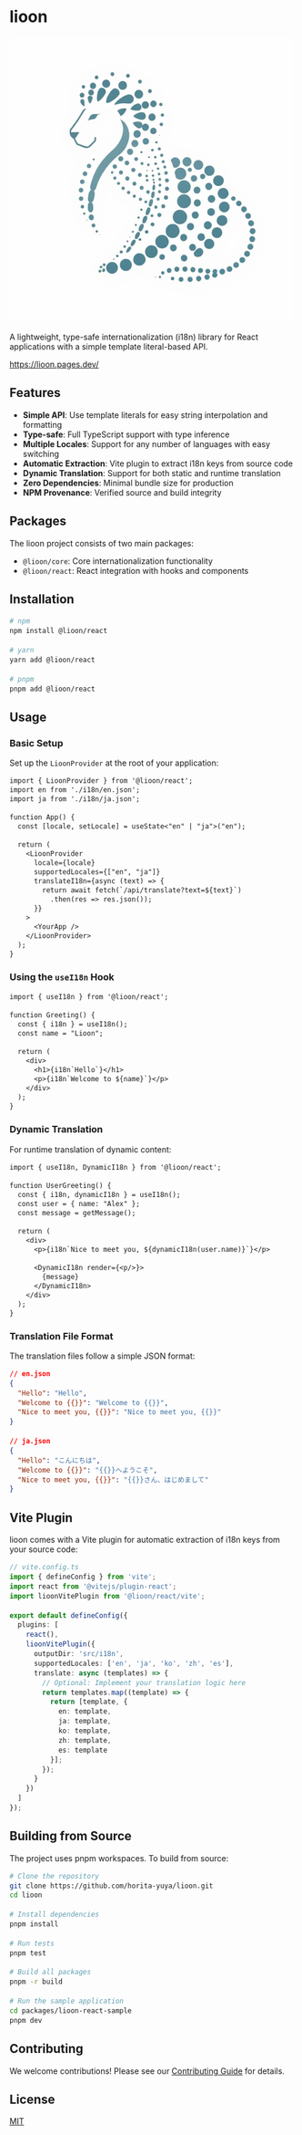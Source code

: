 # lioon

![Lioon logo](lioon.png)

A lightweight, type-safe internationalization (i18n) library for React applications with a simple template literal-based API.

https://lioon.pages.dev/

## Features

- **Simple API**: Use template literals for easy string interpolation and formatting
- **Type-safe**: Full TypeScript support with type inference
- **Multiple Locales**: Support for any number of languages with easy switching
- **Automatic Extraction**: Vite plugin to extract i18n keys from source code
- **Dynamic Translation**: Support for both static and runtime translation
- **Zero Dependencies**: Minimal bundle size for production
- **NPM Provenance**: Verified source and build integrity

## Packages

The lioon project consists of two main packages:

- `@lioon/core`: Core internationalization functionality
- `@lioon/react`: React integration with hooks and components

## Installation

```bash
# npm
npm install @lioon/react

# yarn
yarn add @lioon/react

# pnpm
pnpm add @lioon/react
```

## Usage

### Basic Setup

Set up the `LioonProvider` at the root of your application:

```tsx
import { LioonProvider } from '@lioon/react';
import en from './i18n/en.json';
import ja from './i18n/ja.json';

function App() {
  const [locale, setLocale] = useState<"en" | "ja">("en");
  
  return (
    <LioonProvider 
      locale={locale} 
      supportedLocales={["en", "ja"]}
      translateI18n={async (text) => {
        return await fetch(`/api/translate?text=${text}`)
          .then(res => res.json());
      }}
    >
      <YourApp />
    </LioonProvider>
  );
}
```

### Using the `useI18n` Hook

```tsx
import { useI18n } from '@lioon/react';

function Greeting() {
  const { i18n } = useI18n();
  const name = "Lioon";
  
  return (
    <div>
      <h1>{i18n`Hello`}</h1>
      <p>{i18n`Welcome to ${name}`}</p>
    </div>
  );
}
```

### Dynamic Translation

For runtime translation of dynamic content:

```tsx
import { useI18n, DynamicI18n } from '@lioon/react';

function UserGreeting() {
  const { i18n, dynamicI18n } = useI18n();
  const user = { name: "Alex" };
  const message = getMessage();
  
  return (
    <div>
      <p>{i18n`Nice to meet you, ${dynamicI18n(user.name)}`}</p>
      
      <DynamicI18n render={<p/>}>
        {message}
      </DynamicI18n>
    </div>
  );
}
```

### Translation File Format

The translation files follow a simple JSON format:

```json
// en.json
{
  "Hello": "Hello",
  "Welcome to {{}}": "Welcome to {{}}",
  "Nice to meet you, {{}}": "Nice to meet you, {{}}"
}

// ja.json
{
  "Hello": "こんにちは",
  "Welcome to {{}}": "{{}}へようこそ",
  "Nice to meet you, {{}}": "{{}}さん、はじめまして"
}
```

## Vite Plugin

lioon comes with a Vite plugin for automatic extraction of i18n keys from your source code:

```ts
// vite.config.ts
import { defineConfig } from 'vite';
import react from '@vitejs/plugin-react';
import lioonVitePlugin from '@lioon/react/vite';

export default defineConfig({
  plugins: [
    react(),
    lioonVitePlugin({
      outputDir: 'src/i18n',
      supportedLocales: ['en', 'ja', 'ko', 'zh', 'es'],
      translate: async (templates) => {
        // Optional: Implement your translation logic here
        return templates.map((template) => {
          return [template, { 
            en: template, 
            ja: template, 
            ko: template, 
            zh: template, 
            es: template 
          }];
        });
      }
    })
  ]
});
```

## Building from Source

The project uses pnpm workspaces. To build from source:

```bash
# Clone the repository
git clone https://github.com/horita-yuya/lioon.git
cd lioon

# Install dependencies
pnpm install

# Run tests
pnpm test

# Build all packages
pnpm -r build

# Run the sample application
cd packages/lioon-react-sample
pnpm dev
```

## Contributing

We welcome contributions! Please see our [Contributing Guide](CONTRIBUTING.md) for details.

## License

[MIT](LICENSE)

